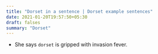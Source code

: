 ```yaml
---
title: "Dorset in a sentence | Dorset example sentences"
date: 2021-01-20T19:57:50+05:30
draft: falses
summary: "Dorset"
---
```

- She says `dorset` is gripped with invasion fever.
                 

